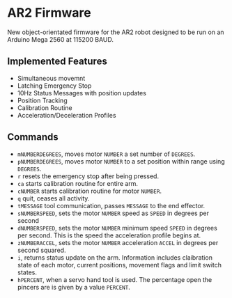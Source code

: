 # AR2 Firmware

New object-orientated firmware for the AR2 robot designed to be run on an Arduino Mega 2560 at 115200 BAUD.

## Implemented Features

* Simultaneous movemnt
* Latching Emergency Stop
* 10Hz Status Messages with position updates
* Position Tracking
* Calibration Routine
* Acceleration/Deceleration Profiles

## Commands

* `mNUMBERDEGREES`, moves motor `NUMBER` a set number of `DEGREES`.
* `pNUMBERDEGREES`, moves motor `NUMBER` to a set position within range using `DEGREES`.
* `r` resets the emergency stop after being pressed.
* `ca` starts calibration routine for entire arm.
* `cNUMBER` starts calibration routine for motor `NUMBER`.
* `q` quit, ceases all activity.
* `tMESSAGE` tool communication, passes `MESSAGE` to the end effector.
* `sNUMBERSPEED`, sets the motor `NUMBER` speed as `SPEED` in degrees per second
* `dNUMBERSPEED`, sets the motor `NUMBER` minimum speed `SPEED` in degrees per second. This is the speed the acceleration profile begins at.
* `zNUMBERACCEL`, sets the motor `NUMBER` acceleration `ACCEL` in degrees per second squared.
* `i`, returns status update on the arm. Information includes claibration state of each motor, current positions, movement flags and limit switch states.
* `hPERCENT`, when a servo hand tool is used. The percentage open the pincers are is given by a value `PERCENT`.
